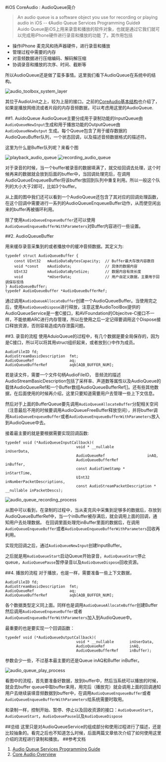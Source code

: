 #iOS CoreAudio : AudioQueue简介

> An audio queue is a software object you use for recording or playing audio in iOS 
												-- 《Audio Queue Services Programming Guide》  
Auido Queue是iOS上用来录音和播放的软件对象，也就是通过它我们就可以完成用iPhone硬件进行录音和播放的功能
了。其作用包括
* 操作iPhone 麦克风和扬声器硬件，进行录音和播放
* 管理过程中需要的内存
* 对音频数据进行压缩编码、解码解压缩
* 协调录音和播放的次序、时间、截断等

所以AudioQueue还是做了蛮多事情。这里我们看下AudioQueue在系统中的结构。

![audio_toolbox_system_layer](./images/audio_toolbox_system_layer.png)

其位于AudioUnit之上，较为上层的接口。之前的[CoreAudio基本结构]()也介绍了，如果是播放网络流或者片段的内存音频数据，可以考虑用这里的AudioQueue.

##1. AuidoQueue
AudioQueue主要分成用于录制功能的InputQueue由`AudioQueueNewInput`生成和用于播放功能的OutputQueue由`AudioQueueNewOutput`	生成。每个Queue包含了用于缓存数据的AudioQueuBuffer队列，一个状态回调，以及描述音频数据格式的描述符。

这里为什么是Buffer队列呢？来看个图

![playback_audio_queue](./images/playback_audio_queue.png)
![recording_audio_queue](./images/recording_audio_queue.png)

对于录音的时候，当一个buffer被录音的数据填满了，就交给回调去处理，这个时候再来的数据就会放到后面的buffer中，当回调处理完后，在调用AudioQueueEnqueueBuffer将该buffer放回到队列中重复利用。所以一般这个队列的大小大于2即可，比如3个buffer。

从上面的图中我们还可以看到一个AudioQueue还包含了其对应的回调处理函数，在这个回调中需要进行一系列的AudioQueueEnqueueBuffer动作，从而使空闲出来的buffer再被循环利用。

除了使用`AudioQueueEnqueueBuffer`还可以使用`AudioQueueEnqueueBufferWithParameters`对Buffer内容进行一些设置。

##2. AudioQueueBuffer

用来缓存录音采集到的或者播放中的缓冲音频数据。其定义为:

	typedef struct AudioQueueBuffer {
	    const UInt32   mAudioDataBytesCapacity;  // Buffer最大存放内容数目
	    void *const    mAudioData;               // 具体的数据内容
	    UInt32         mAudioDataByteSize;       // 数据内容有效长度
	    void           *mUserData;               // 用户自定义数据，主要用于回调保存现场
	} AudioQueueBuffer;
	typedef AudioQueueBuffer *AudioQueueBufferRef;
	
通过调用`AudioQueueAllocateBuffer`创建一个AudioQueueBuffer。当使用完之后，使用`AudioQueueDispose`进行释放，注意这里AudioToolBox提供的AudioQueueService是一套C接口，和AVFoundation的Objecitve-C接口不一样，不能依赖ARC进行内存管理，所以在使用之后一定记得要调用这个Dispose接口释放资源，否则容易造成内存泄露问题。
	
##3. 录音的流程
使用AduioQueue的过程中，有几个数据是要全局保存的，因为是C接口，所以可以将其用struct组织起来，或者放到`{}`中作为成员。

	AudioFileID fd;
	AudioStreamBasicDescription  fmt;
	AudioQueueRef                aq;
	AudioQueueBufferRef          aqb[AQB_BUFFER_NUM];
	
若是读文件，需要一个文件句柄AudioFileID， 音频流的描述AudioStreamBasicDescription包括了采样率、声道数等属性以及AudioQueue的载体AudioQueueRef和一个Buffer数组AudioQueueBufferRef[]。还有些其他数据，在后面使用的时候再介绍，这里只要知道需要用户去管理一些上下文信息。

然后对于上面的BufferQueue要先调用`AudioQueueAllocateBuffer`分配相关空间（注意最后不用的时候要调用AudioQueueFreeBuffer释放空间），并将buffer调用`AudioQueueEnqueueBuffer`或者`AudioQueueEnqueueBufferWithParameters`放入到AudioQueue中去。

接着最主要的就是要根据需要实现回调函数:
	
	typedef void (*AudioQueueInputCallback)(
                                    void * __nullable               inUserData,
                                    AudioQueueRef                   inAQ,
                                    AudioQueueBufferRef             inBuffer,
                                    const AudioTimeStamp *          inStartTime,
                                    UInt32                          inNumberPacketDescriptions,
                                    const AudioStreamPacketDescription * __nullable inPacketDescs);
                             
![audio_queue_recording_process](./images/audio_queue_recording_process.png)

从图中可以看到，在录制的过程中，当从麦克风中采集到足够多的数据后，存放到AudioQueueBufferRef中，当一个inBuffer被存满后，就会调用上面的回调，通知用户去处理数据。
在回调里面处理完inBuffer里面的数据后，在调用`AudioQueueEnqueueBuffer`或者`AudioQueueEnqueueBufferWithParameters`回收再利用。

实现完回调之后，通过`AudioQueueNewInput`创建InputBuffer。

之后就是用`AudioQueueStart`启动Queue开始录音，`AudioQueueStart`停止queue，`AudioQueuePause`暂停录音以及`AudioQueueDispose`回收资源。


##4. 播放的流程
对于播放，也是一样，需要准备一些上下文数据，

	AudioFileID fd;
	AudioStreamBasicDescription  fmt;
	AudioQueueRef                aq;
	AudioQueueBufferRef          aqb[AQB_BUFFER_NUM];
各个数据类型定义同上面。同样也是调用`AudioQueueAllocateBuffer`创建Buffer然后调用`AudioQueueEnqueueBuffer`或者`AudioQueueEnqueueBufferWithParameters`加入到AudioQueue中。

最重要的也是要实现一个回调函数：

	typedef void (*AudioQueueOutputCallback)(
                                    void * __nullable       inUserData,
                                    AudioQueueRef           inAQ,
                                    AudioQueueBufferRef     inBuffer);
                                    
参数会少一些，不过基本最主要的还是Queue inAQ和Buffer inBuffer。

![audio_queue_play_process](./images/audio_queue_play_process.png)

看图中的流程，首先要准备好数据，放到buffer中，然后当系统可以播放的时候，就会去buffer queue中取buffer来用，用完后（播放完）就会调用上面的回调通知用户去继续装填音频数据到buffer中，在调用`AudioQueueEnqueueBuffer`或者`AudioQueueEnqueueBufferWithParameters`给系统需要时取用。

和录制一样，控制开始、暂停、停止以及回收资源的接口：`AudioQueueStart`，`AudioQueueStart`，`AudioQueuePause`以及`AudioQueueDispose`

##总结
这里只是对AudioQueueService的组成部分和使用过程进行了描述，还是比较抽象的。看完之后也不知道怎么时候，后面两篇文章依次介绍了如何使用这里介绍的流程进行录制和播放。
##参考文档
1. [Audio Queue Services Programming Guide](https://developer.apple.com/library/mac/documentation/MusicAudio/Conceptual/AudioQueueProgrammingGuide/AboutAudioQueues/AboutAudioQueues.html#//apple_ref/doc/uid/TP40005343-CH5-SW1)
2. [Core Audio Overview](https://developer.apple.com/library/mac/documentation/MusicAudio/Conceptual/CoreAudioOverview/Introduction/Introduction.html)